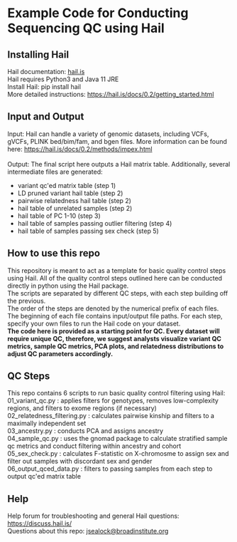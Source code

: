 # Example Code for Conducting Sequencing QC using Hail

## Installing Hail
Hail documentation: [hail.is](https://hail.is/) <br/>
Hail requires Python3 and Java 11 JRE <br/>
Install Hail: pip install hail <br/>
More detailed instructions: https://hail.is/docs/0.2/getting_started.html <br/>

## Input and Output
Input: Hail can handle a variety of genomic datasets, including VCFs, gVCFs, PLINK bed/bim/fam, and bgen files. More information can be found here: https://hail.is/docs/0.2/methods/impex.html <br/>
<br/>
Output: The final script here outputs a Hail matrix table. Additionally, several intermediate files are generated: <br/>
- variant qc'ed matrix table (step 1) <br/>
- LD pruned variant hail table (step 2) <br/>
- pairwise relatedness hail table (step 2) <br/>
- hail table of unrelated samples (step 2) <br/>
- hail table of PC 1-10 (step 3) <br/>
- hail table of samples passing outlier filtering (step 4) <br/>
- hail table of samples passing sex check (step 5) <br/>

## How to use this repo
This repository is meant to act as a template for basic quality control steps using Hail. All of the quality control steps outlined here can be conducted directly in python using the Hail package. <br/>
The scripts are separated by different QC steps, with each step building off the previous. <br/>
The order of the steps are denoted by the numerical prefix of each files. <br/>
The beginning of each file contains input/output file paths. For each step, specify your own files to run the Hail code on your dataset. <br/>
**The code here is provided as a starting point for QC. Every dataset will require unique QC, therefore, we suggest analysts visualize variant QC metrics, sample QC metrics, PCA plots, and relatedness distributions to adjust QC parameters accordingly.**

## QC Steps
This repo contains 6 scripts to run basic quality control filtering using Hail: <br/>
01_variant_qc.py : applies filters for genotypes, removes low-complexity regions, and filters to exome regions (if necessary) <br/>
02_relatedness_filtering.py : calculates pairwise kinship and filters to a maximally independent set <br/>
03_ancestry.py : conducts PCA and assigns ancestry <br/>
04_sample_qc.py : uses the gnomad package to calculate stratified sample qc metrics and conduct filtering within ancestry and cohort <br/>
05_sex_check.py : calculates F-statistic on X-chromosme to assign sex and filter out samples with discordant sex and gender <br/>
06_output_qced_data.py : filters to passing samples from each step to output qc'ed matrix table <br/>



## Help
Help forum for troubleshooting and general Hail questions: https://discuss.hail.is/ <br/>
Questions about this repo: jsealock@broadinstitute.org 

